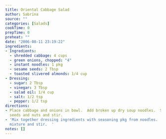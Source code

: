 ```yaml
---
title: Oriental Cabbage Salad
author: Sabrina
source: ""
categories: [Salads]
cookTime: 0
prepTime: 0
preheat: ""
date: "2006-08-11 23:19:22"
ingredients:
- Ingredients:
  - shredded cabbage: 4 cups
  - green onions, chopped: "4"
  - instant noodles: 1 pkg
  - sesame seeds: 2 Tbsp
  - toasted slivered almonds: 1/4 cup
- Dressing:
  - sugar: 2 Tbsp
  - vinegar: 3 Tbsp
  - salad oil: 1/4 cup
  - salt: 1/2 tsp
  - pepper: 1/2 tsp
directions:
- Place cabbage and onions in bowl.  Add broken up dry soup noodles.  Sprinkle with
  seeds and nuts and stir.
- 'Mix together dressing ingredients with seasoning pkg from noodles.  Pour over cabbage
  mixture and stir.  '
notes: []
---
```


